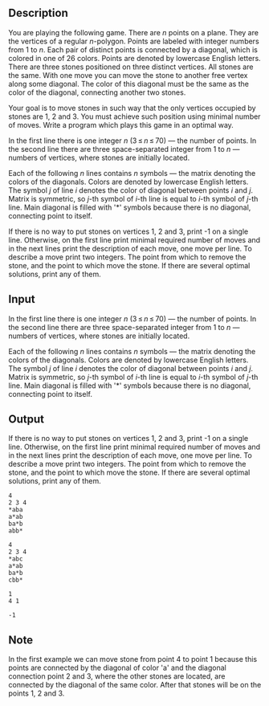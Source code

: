 ## Description

<div><p>You are playing the following game. There are <span class="tex-span"><i>n</i></span> points on a plane. They are the vertices of a regular <span class="tex-span"><i>n</i></span>-polygon. Points are labeled with integer numbers from <span class="tex-span">1</span> to <span class="tex-span"><i>n</i></span>. Each pair of distinct points is connected by a diagonal, which is colored in one of 26 colors. Points are denoted by lowercase English letters. There are three stones positioned on three distinct vertices. All stones are the same. With one move you can move the stone to another free vertex along some diagonal. The color of this diagonal must be the same as the color of the diagonal, connecting another two stones. </p><p>Your goal is to move stones in such way that the only vertices occupied by stones are <span class="tex-span">1</span>, <span class="tex-span">2</span> and <span class="tex-span">3</span>. You must achieve such position using minimal number of moves. Write a program which plays this game in an optimal way.</p></div><div class="input-specification"><p>In the first line there is one integer <span class="tex-span"><i>n</i></span> (<span class="tex-span">3 ≤ <i>n</i> ≤ 70</span>) — the number of points. In the second line there are three space-separated integer from <span class="tex-span">1</span> to <span class="tex-span"><i>n</i></span> — numbers of vertices, where stones are initially located.</p><p>Each of the following <span class="tex-span"><i>n</i></span> lines contains <span class="tex-span"><i>n</i></span> symbols — the matrix denoting the colors of the diagonals. Colors are denoted by lowercase English letters. The symbol <span class="tex-span"><i>j</i></span> of line <span class="tex-span"><i>i</i></span> denotes the color of diagonal between points <span class="tex-span"><i>i</i></span> and <span class="tex-span"><i>j</i></span>. Matrix is symmetric, so <span class="tex-span"><i>j</i></span>-th symbol of <span class="tex-span"><i>i</i></span>-th line is equal to <span class="tex-span"><i>i</i></span>-th symbol of <span class="tex-span"><i>j</i></span>-th line. Main diagonal is filled with '<span class="tex-font-style-tt">*</span>' symbols because there is no diagonal, connecting point to itself.</p></div><div class="output-specification"><p>If there is no way to put stones on vertices <span class="tex-span">1</span>, <span class="tex-span">2</span> and <span class="tex-span">3</span>, print <span class="tex-font-style-tt">-1</span> on a single line. Otherwise, on the first line print minimal required number of moves and in the next lines print the description of each move, one move per line. To describe a move print two integers. The point from which to remove the stone, and the point to which move the stone. If there are several optimal solutions, print any of them.</p></div>

## Input

<p>In the first line there is one integer <span class="tex-span"><i>n</i></span> (<span class="tex-span">3 ≤ <i>n</i> ≤ 70</span>) — the number of points. In the second line there are three space-separated integer from <span class="tex-span">1</span> to <span class="tex-span"><i>n</i></span> — numbers of vertices, where stones are initially located.</p><p>Each of the following <span class="tex-span"><i>n</i></span> lines contains <span class="tex-span"><i>n</i></span> symbols — the matrix denoting the colors of the diagonals. Colors are denoted by lowercase English letters. The symbol <span class="tex-span"><i>j</i></span> of line <span class="tex-span"><i>i</i></span> denotes the color of diagonal between points <span class="tex-span"><i>i</i></span> and <span class="tex-span"><i>j</i></span>. Matrix is symmetric, so <span class="tex-span"><i>j</i></span>-th symbol of <span class="tex-span"><i>i</i></span>-th line is equal to <span class="tex-span"><i>i</i></span>-th symbol of <span class="tex-span"><i>j</i></span>-th line. Main diagonal is filled with '<span class="tex-font-style-tt">*</span>' symbols because there is no diagonal, connecting point to itself.</p>

## Output

<p>If there is no way to put stones on vertices <span class="tex-span">1</span>, <span class="tex-span">2</span> and <span class="tex-span">3</span>, print <span class="tex-font-style-tt">-1</span> on a single line. Otherwise, on the first line print minimal required number of moves and in the next lines print the description of each move, one move per line. To describe a move print two integers. The point from which to remove the stone, and the point to which move the stone. If there are several optimal solutions, print any of them.</p>





```input1
4
2 3 4
*aba
a*ab
ba*b
abb*

```




```input2
4
2 3 4
*abc
a*ab
ba*b
cbb*

```




```output1
1
4 1

```




```output2
-1

```



## Note

<p>In the first example we can move stone from point <span class="tex-span">4</span> to point <span class="tex-span">1</span> because this points are connected by the diagonal of color '<span class="tex-font-style-tt">a</span>' and the diagonal connection point <span class="tex-span">2</span> and <span class="tex-span">3</span>, where the other stones are located, are connected by the diagonal of the same color. After that stones will be on the points <span class="tex-span">1</span>, <span class="tex-span">2</span> and <span class="tex-span">3</span>.</p>
